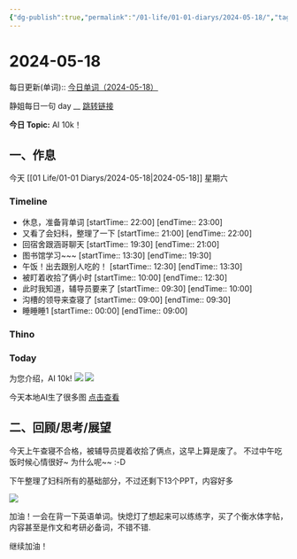 ```yaml
---
{"dg-publish":true,"permalink":"/01-life/01-01-diarys/2024-05-18/","tags":["Diary"]}
---
```



# 2024-05-18
每日更新(单词)::
[今日单词（2024-05-18）](https://www.123pan.com/s/FckCjv-cjUUA.html)

静姐每日一句 day __
[跳转链接](https://www.123pan.com/FileView?fileId=5435933&shareKey=FckCjv-cjUUA&sharePwd=)

**今日 Topic:**  AI 10k！
## 一、作息
今天 [[01 Life/01-01 Diarys/2024-05-18\|2024-05-18]] 星期六

### Timeline
-  休息，准备背单词 [startTime:: 22:00]  [endTime:: 23:00]
-  又看了会妇科，整理了一下 [startTime:: 21:00]  [endTime:: 22:00]
-  回宿舍跟涵哥聊天 [startTime:: 19:30]  [endTime:: 21:00]
-  图书馆学习~~~ [startTime:: 13:30]  [endTime:: 19:30]
-  午饭！出去跟别人吃的！ [startTime:: 12:30]  [endTime:: 13:30]
-  被盯着收拾了俩小时 [startTime:: 10:00]  [endTime:: 12:30]
-  此时我知道，辅导员要来了 [startTime:: 09:30]  [endTime:: 10:00]
-  沟槽的领导来查寝了 [startTime:: 09:00]  [endTime:: 09:30]
-  睡睡睡1 [startTime:: 00:00]  [endTime:: 09:00]

### Thino

### Today
为您介绍，AI 10k!
![](https://pic.60004000.xyz/2024/05/81048bceefbd4bfd754f88dbfe5364c1.png)
![](https://pic.60004000.xyz/2024/05/9e4992e0e2fa3d618eff8a0053357df2.png)

今天本地AI生了很多图
[点击查看](https://tenthousand.cn/photos)



## 二、回顾/思考/展望


今天上午查寝不合格，被辅导员提着收拾了俩点，这早上算是废了。
不过中午吃饭时候心情很好~ 为什么呢\~~ :-D

下午整理了妇科所有的基础部分，不过还剩下13个PPT，内容好多

![](https://pic.60004000.xyz/2024/05/e871d2ba6eebf2158b61eab6a216e0c8.png)

加油！一会在背一下英语单词。快熄灯了想起来可以练练字，买了个衡水体字帖，内容甚至是作文和考研必备词，不错不错.

继续加油！

